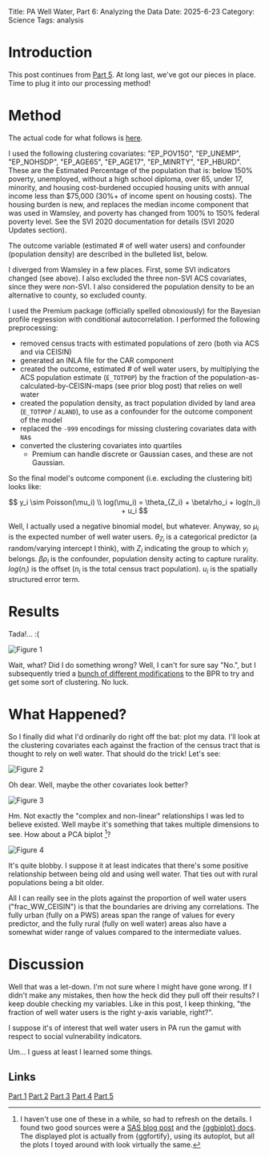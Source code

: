 Title: PA Well Water, Part 6: Analyzing the Data
Date: 2025-6-23
Category: Science
Tags: analysis

# Introduction
This post continues from [Part 5]({filename}./PA_wells_5_analysis_1.md). At 
long last, we've got our pieces in place. Time to plug it into our 
processing method!

# Method
The actual code for what follows is [here](https://github.com/swpease/well_water/blob/master/R/BPR_CAR.Rmd).

I used the following clustering covariates: "EP_POV150", "EP_UNEMP", 
"EP_NOHSDP", "EP_AGE65", "EP_AGE17", "EP_MINRTY", "EP_HBURD". These are the 
Estimated Percentage of the population that is: below 150% poverty, 
unemployed, without a high school diploma, over 65, under 17, minority, and housing cost-burdened
occupied housing units with annual income less than $75,000 (30%+ of income 
spent on housing costs). The housing burden is new, and replaces the median 
income component that was used in Wamsley, and poverty has changed from 100% 
to 150% federal poverty level. See the SVI 2020 documentation for 
details (SVI 2020 Updates section).

The outcome variable (estimated # of well water users) and confounder (population density) are 
described in the bulleted list, below.

I diverged from Wamsley in a few places. First, some SVI indicators changed 
(see above). I also excluded the three non-SVI ACS covariates, since they were 
non-SVI. I also considered the population density to be an alternative to 
county, so excluded county.

I used the Premium package (officially spelled obnoxiously) for the Bayesian 
profile regression with conditional autocorrelation. I performed the 
following preprocessing:

  - removed census tracts with estimated populations of zero (both via ACS 
    and via CEISIN)
  - generated an INLA file for the CAR component
  - created the outcome, estimated # of well water users, by multiplying the 
    ACS population estimate (`E_TOTPOP`) by the fraction of the 
    population-as-calculated-by-CEISIN-maps (see prior blog post) that 
    relies on well water
  - created the population density, as tract population divided by land area 
    (`E_TOTPOP` / `ALAND`), to use as a confounder for the outcome component 
    of the model
  - replaced the `-999` encodings for missing clustering covariates data with 
    `NA`s
  - converted the clustering covariates into quartiles
    - Premium can handle discrete or Gaussian cases, and these are not Gaussian.

So the final model's outcome component (i.e. excluding the clustering bit) 
looks like:

$$ 
  y_i \sim Poisson(\mu_i) \\
  log(\mu_i) = \theta_{Z_i} + \beta\rho_i + log(n_i) + u_i
$$

Well, I actually used a negative binomial model, but whatever. Anyway, so 
$\mu_i$ is the expected number of well water users. 
$\theta_{Z_i}$ is a categorical predictor (a random/varying intercept I 
think), with $Z_i$ indicating the group to which $y_i$ belongs. 
$\beta\rho_i$ is the confounder, population density acting to capture rurality. 
$log
(n_i)$ 
is the offset ($n_i$ is the total census tract population). $u_i$ is 
the 
spatially structured error term. 

# Results
Tada!... :(

![Figure 1]({static}/images/science/well_water/clusters.png)

Wait, what? Did I do something wrong? Well, I can't for sure say "No.", but I 
subsequently tried a [bunch of different modifications](https://github.com/swpease/well_water/tree/master/R) to the BPR to try and 
get some sort of clustering. No luck.

# What Happened?
So I finally did what I'd ordinarily do right off the bat: plot my data. 
I'll look at the clustering covariates each against the fraction of the 
census tract that is thought to rely on well water. That should do the trick!
Let's see:

![Figure 2]({static}/images/science/well_water/eppov150.png)

Oh dear. Well, maybe the other covariates look better?

![Figure 3]({static}/images/science/well_water/other_clustering_covs.png)

Hm. Not exactly the "complex and non-linear" relationships I was led to 
believe existed. Well maybe it's something 
that takes multiple 
dimensions to see. How about a PCA biplot [^1]?

![Figure 4]({static}/images/science/well_water/biplot.png)

It's quite blobby. I suppose it at least indicates that there's some 
positive relationship between being old and using well water. That ties out 
with rural populations being a bit older.

All I can really see in the plots against the proportion of well water users 
("frac_WW_CEISIN") is that the boundaries are driving any correlations. The 
fully urban (fully on a PWS) areas span the range of values for every 
predictor, and the 
fully rural (fully on well water) areas also have a somewhat wider range of 
values compared to the intermediate values.

# Discussion
Well that was a let-down. I'm not sure where I might have gone wrong. If I 
didn't make any mistakes, then how the heck did they pull off their results? 
I keep double checking my variables. Like in this post, I keep thinking, "the 
fraction of well water users is the right y-axis variable, right?".

I suppose it's of interest that well water users in PA run the gamut with 
respect to social vulnerability indicators.

Um... I guess at least I learned some things.

[^1]: I haven't use one of these in a while, so had to refresh on the 
details. I found two good sources were a [SAS blog post](https://blogs.sas.com/content/iml/2019/11/06/what-are-biplots.html) and the [{ggbiplot} docs](https://friendly.github.io/ggbiplot/reference/ggbiplot.html). The displayed 
plot is actually from {ggfortify}, using its autoplot, 
but all the plots I toyed around with look virtually the same.

## Links
[Part 1]({filename}./PA_wells_1.md) [Part 2]({filename}./PA_wells_2.md)
[Part 3]({filename}./PA_wells_3.md) [Part 4]({filename}./PA_wells_4.md)
[Part 5]({filename}./PA_wells_5_analysis_1.md)
